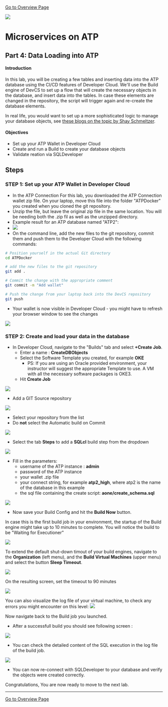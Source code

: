 [Go to Overview Page](README.md)

![](images/customer.logo2.png)

# Microservices on ATP


## Part 4: Data Loading into ATP
#### **Introduction**

In this lab, you will be creating a few tables and inserting data into the ATP database using the CI/CD features of Developer Cloud.  We'll use the Build engine of DevCS to set up a flow that will create the necessary objects in the database, and insert data into the tables.  In case these elements are changed in the repository, the script will trigger again and re-create the database elements.

In real life, you would want to set up a more sophisticated logic to manage your database objects, see [these blogs on the topic by Shay Schmeltzer](https://blogs.oracle.com/shay/devcs).



#### **Objectives**

- Set up your ATP Wallet in Developer Cloud
- Create and run a Build to create your database objects
- Validate reation via SQLDeveloper



## Steps

### STEP 1: Set up your ATP Wallet in Developer Cloud

- In the ATP Connection For this lab, you downloaded the ATP Connection wallet zip file.  On your laptop, move this file into the folder "ATPDocker" you created when you cloned the git repository.
- Unzip the file, but leave the original zip file in the same location.  You will be needing both the .zip fil as well as the unzipped directory.
- Example result for an ATP database named "ATP2":
- ![](./images/400/wallet.png)
- On the command line, add the new files to the git repository, commit them and push them to the Developer Cloud with the following commands:

```bash
# Position yourself in the actual Git directory
cd ATPDocker

# add the new files to the git repository
git add .

# Commit the change with the appropriate comment
git commit -m "Add wallet"

# Push the change from your laptop back into the DevCS repository
git push
```



- Your wallet is now visible in Developer Cloud - you might have to refresh your browser window to see the changes

![](./images/400/wallet_added.png)



### **STEP 2: Create and load your data in the database**

- In Developer Cloud, navigate to the "Builds" tab and select **+Create Job**.
  - Enter a name : **CreateDBObjects**
  - Select the Software Template you created, for example **OKE**
    - PS: If you are using an Oracle provided environment, your instructor will suggest the appropriate Template to use.  A VM with all the necessary software packages is OKE3.
  - Hit **Create Job**

![](./images/400/new_job.png)



- Add a  GIT Source repository

![](./images/400/add_src.png)

- Select your repository from the list
- Do **not** select the Automatic build on Commit



![](./images/400/config_source.png)



- Select the tab **Steps** to add a **SQLcl** build step from the dropdown

 ![](./images/400/add_step.png)



- Fill in the parameters:
  - username of the ATP instance : **admin**
  - password of the ATP instance
  - your wallet .zip file
  - your connect string, for example **atp2_high**, where atp2 is the name of the database in this example
  - the sql file containing the create script: **aone/create_schema.sql**



![](./images/400/step_details.png)

 -   Now save your Build Config and hit the **Build Now** button.  

In case this is the first build job in your environment, the startup of the Build engine might take up to 10 minutes to complete.  You will notice the build to be "Waiting for Executioner"

![](./images/400/waiting.png)

To extend the default shut-down timout of your build engines, navigate to the **Organization** (left menu), and the **Build Virtual Machines** (upper menu) and select the button **Sleep Timeout**.

![](./images/400/timeout.png)

On the resulting screen, set the timeout to 90 minutes

![](./images/400/timeout3.png)

You can also visualize the log file of your virtual machine, to check any errors you might encounter on this level: ![](./images/400/logs.png)



Now navigate back to the Build job you launched.

 -   After a successfull build you should see following screen :

![](./images/400/build_result.png)

- You can check the detailed content of the SQL execution in the log file of the build job.

![](./images/400/log_file.png)

- You can now re-connect with SQLDeveloper to your database and verify the objects were created correctly.



Congratulations, You are now ready to move to the next lab.





------

[Go to Overview Page](README.md)

